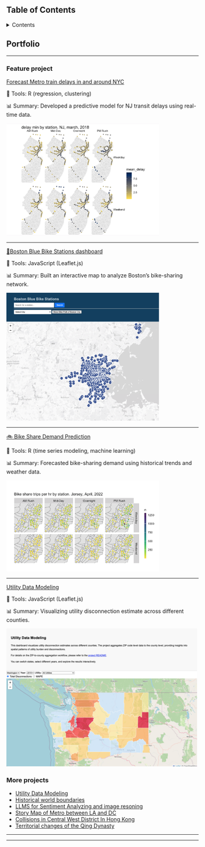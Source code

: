 
## Table of Contents

<details>

   <summary>Contents</summary>

- [Table of Contents](#table-of-contents)
- [Portfolio](#portfolio)
  - [Feature project](#feature-project)
  - [More projects](#more-projects)

</details>

## Portfolio

---

### Feature project


[Forecast Metro train delays in and around NYC](https://sujiatong.github.io/Forecast_Metro_train_delays/ppa_final.html)

📍 Tools: R (regression, clustering)

📊 Summary: Developed a predictive model for NJ transit delays using real-time data.

<img src="images/metro_delay.png?raw=true" width="400"/>

---

[🚴Boston Blue Bike Stations dashboard](https://sujiatong.github.io/Boston_bike_dashboard/boston_bike/index.html)  

📍 Tools: JavaScript (Leaflet.js)

📊 Summary: Built an interactive map to analyze Boston’s bike-sharing network.

<img src="images/boston_bike.png?raw=true" width="400"/>

---
[🚲 Bike Share Demand Prediction](https://sujiatong.github.io/ppa_upenn/hw5b/Su_Jiatong_HW5b.html)

📍 Tools: R (time series modeling, machine learning)

📊 Summary: Forecasted bike-sharing demand using historical trends and weather data.

<img src="images/bike_share.png?raw=true" width="400"/>

---

[Utility Data Modeling](https://sujiatong.github.io/MUSA-Praticum-Jiatong/dashboard/index.html)

📍 Tools:  JavaScript (Leaflet.js)

📊 Summary: Visualizing utility disconnection estimate across different counties.

<img src="images/utility.png" width="500"/>



### More projects

- [Utility Data Modeling](https://github.com/sujiatong/MUSA-Praticum-Jiatong?tab=readme-ov-file)
- [Historical world boundaries](https://sujiatong.github.io/engagement_project/frontend/index.html)
- [LLMS for Sentiment Analyzing and image resoning](https://github.com/sujiatong/Final-project-MUSA-6950)
- [Story Map of Metro between LA and DC](https://sujiatong.github.io/story_map_project/jiatong%20su/)
- [Collisions in Central West District In Hong Kong](https://sujiatong.github.io/30DayMap-Jiatong/day4_hext/day_4.html)
- [Territorial changes of the Qing Dynasty](https://sujiatong.github.io/30DayMap-Jiatong/day12/day12.html)
---




---
<!-- <p style="font-size:11px">Page template forked from <a href="https://github.com/evanca/quick-portfolio">evanca</a></p> -->
<!-- Remove above link if you don't want to attibute -->
